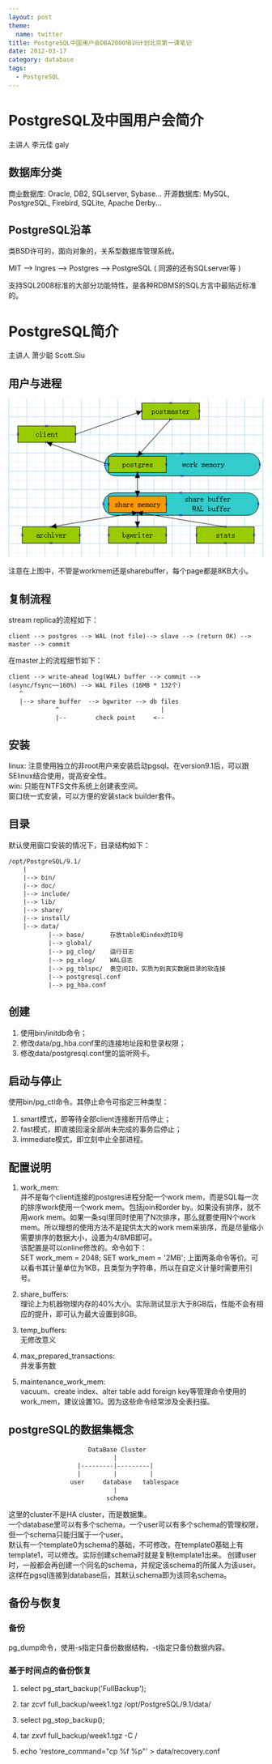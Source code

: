 ```yaml
---
layout: post
theme:
  name: twitter
title: PostgreSQL中国用户会DBA2000培训计划北京第一课笔记
date: 2012-03-17
category: database
tags:
  - PostgreSQL
---
```


# PostgreSQL及中国用户会简介

  主讲人 李元佳 galy

## 数据库分类

  商业数据库: Oracle, DB2, SQLserver, Sybase...
  开源数据库: MySQL, PostgreSQL, Firebird, SQLite, Apache Derby...

## PostgreSQL沿革

  类BSD许可的，面向对象的，关系型数据库管理系统。

  MIT --> Ingres --> Postgres --> PostgreSQL ( 同源的还有SQLserver等 )

  支持SQL2008标准的大部分功能特性，是各种RDBMS的SQL方言中最贴近标准的。

# PostgreSQL简介

  主讲人 萧少聪 Scott.Siu

## 用户与进程

![postgreSQL中用户与进程的联系](/images/uploads/pgsql-process.png)

注意在上图中，不管是workmem还是sharebuffer，每个page都是8KB大小。

## 复制流程

  stream replica的流程如下：

	client --> postgres --> WAL (not file)--> slave --> (return OK) --> master --> commit

  在master上的流程细节如下：

	client --> write-ahead log(WAL) buffer --> commit --> (async/fsync~~160%) --> WAL Files (16MB * 132个)
	   ^
	   |--> share buffer  --> bgwriter --> db files
	             ^                            |
	             |--        check point     <--
## 安装

  linux: 注意使用独立的非root用户来安装启动pgsql。在version9.1后，可以跟SElinux结合使用，提高安全性。  
  win: 只能在NTFS文件系统上创建表空间。  
  窗口统一式安装，可以方便的安装stack builder套件。

## 目录

  默认使用窗口安装的情况下，目录结构如下：

	/opt/PostgreSQL/9.1/
	    |
	    |--> bin/
	    |--> doc/
	    |--> include/
	    |--> lib/
	    |--> share/
	    |--> install/
	    |--> data/
	           |--> base/		存放table和index的ID号
	           |--> global/
	           |--> pg_clog/	运行日志
	           |--> pg_xlog/	WAL日志
	           |--> pg_tblspc/	表空间ID，实质为到真实数据目录的软连接
	           |--> postgresql.conf
	           |--> pg_hba.conf

## 创建

1. 使用bin/initdb命令；  
2. 修改data/pg_hba.conf里的连接地址段和登录权限；  
3. 修改data/postgresql.conf里的监听网卡。

## 启动与停止

使用bin/pg_ctl命令。其停止命令可指定三种类型：

1. smart模式，即等待全部client连接断开后停止；  
2. fast模式，即直接回滚全部尚未完成的事务后停止；  
3. immediate模式，即立刻中止全部进程。

## 配置说明

1. work_mem:    
并不是每个client连接的postgres进程分配一个work mem，而是SQL每一次的排序work使用一个work mem。包括join和order by。如果没有排序，就不用work mem。如果一条sql里同时使用了N次排序，那么就要使用N个work mem。所以理想的使用方法不是提供太大的work mem来排序，而是尽量缩小需要排序的数据大小，设置为4/8MB即可。    
该配置是可以online修改的。命令如下：    
	SET work_mem = 2048;
	SET work_mem = '2MB';
上面两条命令等价。可以看书其计量单位为1KB，且类型为字符串，所以在自定义计量时需要用引号。

2. share_buffers:    
理论上为机器物理内存的40%大小。实际测试显示大于8GB后，性能不会有相应的提升，即可认为最大设置到8GB。

3. temp_buffers:    
无修改意义

4. max_prepared_transactions:    
并发事务数

5. maintenance_work_mem:    
vacuum、create index、alter table add foreign key等管理命令使用的work_mem，建议设置1G。因为这些命令经常涉及全表扫描。

## postgreSQL的数据集概念

	                      DataBase Cluster
	                             |
	                   |---------|---------|
	                   |         |         |
	                 user     database   tablespace
	                             |
	                           schema

  这里的cluster不是HA cluster，而是数据集。  
  一个database里可以有多个schema，一个user可以有多个schema的管理权限，但一个schema只能归属于一个user。  
  默认有一个template0为schema的基础，不可修改，在template0基础上有template1，可以修改。实际创建schema时就是复制template1出来。
  创建user时，一般都会再创建一个同名的schema，并规定该schema的所属人为该user。这样在pgsql连接到database后，其默认schema即为该同名schema。

## 备份与恢复

### 备份

pg_dump命令，使用-s指定只备份数据结构，-t指定只备份数据内容。

### 基于时间点的备份恢复

1. select pg_start_backup('FullBackup');
2. tar zcvf full_backup/week1.tgz /opt/PostgreSQL/9.1/data/
3. select pg_stop_backup();

1. tar zxvf full_backup/week1.tgz -C /
2. echo 'restore_command="cp %f %p"' > data/recovery.conf

